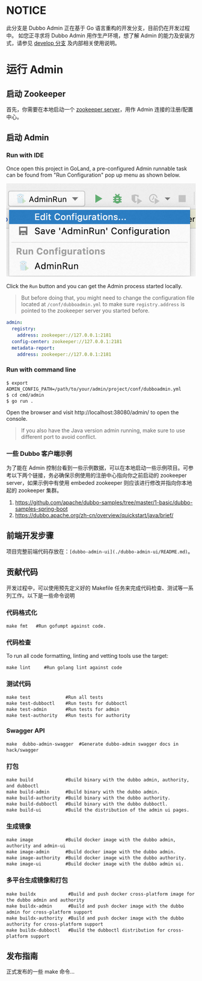 # NOTICE
此分支是 Dubbo Admin 正在基于 Go 语言重构的开发分支，目前仍在开发过程中。
如您正寻求将 Dubbo Admin 用作生产环境，想了解 Admin 的能力及安装方式，请参见 [develop 分支](https://github.com/apache/dubbo-admin/tree/develop#dubbo-admin) 及内部相关使用说明。

# 运行 Admin
## 启动 Zookeeper
首先，你需要在本地启动一个 [zookeeper server](https://zookeeper.apache.org/doc/current/zookeeperStarted.html)，用作 Admin 连接的注册/配置中心。

## 启动 Admin

### Run with IDE
Once open this project in GoLand, a pre-configured Admin runnable task can be found from "Run Configuration" pop up menu as shown below.

![image.png](docs/images/ide_configuration.png)

Click the `Run` button and you can get the Admin process started locally.

> But before doing that, you might need to change the configuration file located at `/conf/dubboadmin.yml` to make sure `registry.address` is pointed to the zookeeper server you started before.

```yaml
admin:
  registry:
    address: zookeeper://127.0.0.1:2181
  config-center: zookeeper://127.0.0.1:2181
  metadata-report:
    address: zookeeper://127.0.0.1:2181
```

### Run with command line

```shell
$ export ADMIN_CONFIG_PATH=/path/to/your/admin/project/conf/dubboadmin.yml
$ cd cmd/admin
$ go run . 
```

Open the browser and visit http://localhost:38080/admin/ to open the console.

> If you also have the Java version admin running, make sure to use different port to avoid conflict.

### 一些 Dubbo 客户端示例
为了能在 Admin 控制台看到一些示例数据，可以在本地启动一些示例项目。可参考以下两个链接，务必确保示例使用的注册中心指向你之前启动的 zookeeper server，如果示例中有使用 embeded zookeeper 则应该进行修改并指向你本地起的 zookeeper 集群。

1. https://github.com/apache/dubbo-samples/tree/master/1-basic/dubbo-samples-spring-boot
2. https://dubbo.apache.org/zh-cn/overview/quickstart/java/brief/

## 前端开发步骤
项目完整前端代码存放在：`[dubbo-admin-ui](./dubbo-admin-ui/README.md)`。

## 贡献代码
开发过程中，可以使用预先定义好的 Makefile 任务来完成代码检查、测试等一系列工作。以下是一些命令说明

### 代码格式化
```shell
make fmt   #Run gofumpt against code.
```

### 代码检查
To run all code formatting, linting and vetting tools use the target:

```shell
make lint     #Run golang lint against code
```

### 测试代码

```shell
make test             #Run all tests
make test-dubboctl    #Run tests for dubboctl
make test-admin       #Run tests for admin
make test-authority   #Run tests for authority
```

### Swagger API
```shell
make  dubbo-admin-swagger  #Generate dubbo-admin swagger docs in hack/swagger
```

### 打包
```shell
make build            #Build binary with the dubbo admin, authority, and dubboctl
make build-admin      #Build binary with the dubbo admin.
make build-authority  #Build binary with the dubbo authority.
make build-dubboctl   #Build binary with the dubbo dubboctl.
make build-ui         #Build the distribution of the admin ui pages.
```
### 生成镜像
```shell
make image            #Build docker image with the dubbo admin, authority and admin-ui
make image-admin      #Build docker image with the dubbo admin.
make image-authority  #Build docker image with the dubbo authority.
make image-ui         #Build docker image with the dubbo admin ui.
```
### 多平台生成镜像和打包
```shell
make buildx            #Build and push docker cross-platform image for the dubbo admin and authority
make buildx-admin      #Build and push docker image with the dubbo admin for cross-platform support
make buildx-authority  #Build and push docker image with the dubbo authority for cross-platform support
make buildx-dubboctl   #Build the dubboctl distribution for cross-platform support
```

## 发布指南
正式发布的一些 make 命令...
